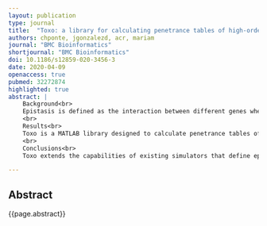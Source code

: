 ```yaml
---
layout: publication
type: journal
title:  "Toxo: a library for calculating penetrance tables of high-order epistasis models"
authors: chponte, jgonzalezd, acr, mariam
journal: "BMC Bioinformatics"
shortjournal: "BMC Bioinformatics"
doi: 10.1186/s12859-020-3456-3
date: 2020-04-09
openaccess: true
pubmed: 32272874
highlighted: true
abstract: |
    Background<br>
    Epistasis is defined as the interaction between different genes when expressing a specific phenotype. The most common way to characterize an epistatic relationship is using a penetrance table, which contains the probability of expressing the phenotype under study given a particular allele combination. Available simulators can only create penetrance tables for well-known epistasis models involving a small number of genes and under a large number of limitations.<br>
    <br>
    Results<br>
    Toxo is a MATLAB library designed to calculate penetrance tables of epistasis models of any interaction order which resemble real data more closely. The user specifies the desired heritability (or prevalence) and the program maximizes the table’s prevalence (or heritability) according to the input epistatic model boundaries.<br>
    <br>
    Conclusions<br>
    Toxo extends the capabilities of existing simulators that define epistasis using penetrance tables. These tables can be directly used as input for software simulators such as GAMETES so that they are able to generate data samples with larger interactions and more realistic prevalences/heritabilities.

---
```


## Abstract

{{page.abstract}}
